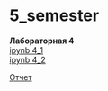 # 5_semester

**Лабораторная 4**  
[ipynb 4_1](DS_LAB_4_1(1).ipynb)  
[ipynb 4_2](DS_LAB_4_2(1).ipynb)

[Отчет](4_лаб.pdf)
